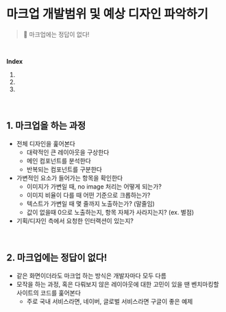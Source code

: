 # 마크업 개발범위 및 예상 디자인 파악하기

> 📌 마크업에는 정답이 없다! 

<br/>

**Index**

1. 

2. 

3. 

<br/>

## 1. 마크업을 하는 과정
- 전체 디자인을 훑어본다
    - 대략적인 큰 레이아웃을 구상한다
    - 메인 컴포넌트를 분석한다
    - 반복되는 컴포넌트를 구분한다
- 가변적인 요소가 들어가는 항목을 확인한다
    - 이미지가 가변일 때, no image 처리는 어떻게 되는가?
    - 이미지 비율이 다를 때 어떤 기준으로 크롭하는가?
    - 텍스트가 가변일 때 몇 줄까지 노출하는가? (말줄임)
    - 값이 없을때 0으로 노출하는지, 항목 자체가 사라지는지? (ex. 별점)
- 기획/디자인 측에서 요청한 인터랙션이 있는지?

<br/>

## 2. 마크업에는 정답이 없다!
- 같은 화면이더라도 마크업 하는 방식은 개발자마다 모두 다름
- 모작을 하는 과정, 혹은 다뤄보지 않은 레이아웃에 대한 고민이 있을 땐 벤치마킹할 사이트의 코드를 훑어본다
    - 주로 국내 서비스라면, 네이버, 글로벌 서비스라면 구글이 좋은 예제
